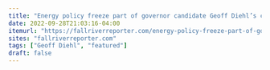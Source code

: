 ```yaml
---
title: "Energy policy freeze part of governor candidate Geoff Diehl’s cost focus"
date: 2022-09-28T21:03:16-04:00
itemurl: "https://fallriverreporter.com/energy-policy-freeze-part-of-governor-candidate-geoff-diehls-cost-focus/"
sites: "fallriverreporter.com"
tags: ["Geoff Diehl", "featured"]
draft: false
---
```


